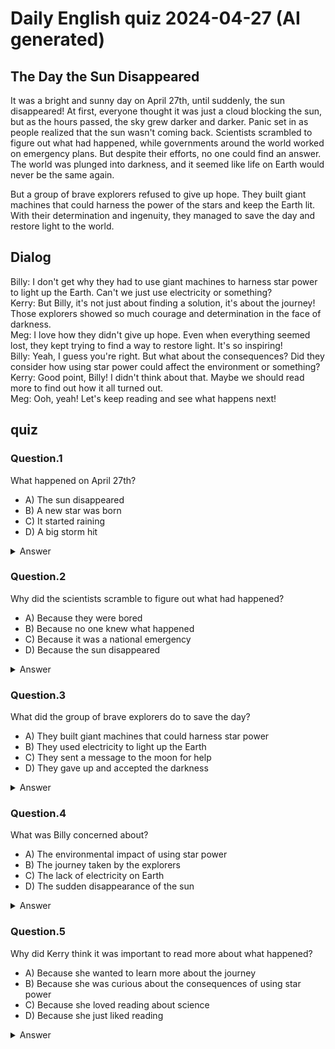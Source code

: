 # Daily English quiz 2024-04-27 (AI generated)

## The Day the Sun Disappeared

It was a bright and sunny day on April 27th, until suddenly, the sun disappeared! At first, everyone thought it was just a cloud blocking the sun, but as the hours passed, the sky grew darker and darker. Panic set in as people realized that the sun wasn't coming back. Scientists scrambled to figure out what had happened, while governments around the world worked on emergency plans. But despite their efforts, no one could find an answer. The world was plunged into darkness, and it seemed like life on Earth would never be the same again. 

But a group of brave explorers refused to give up hope. They built giant machines that could harness the power of the stars and keep the Earth lit. With their determination and ingenuity, they managed to save the day and restore light to the world.

## Dialog

Billy: I don't get why they had to use giant machines to harness star power to light up the Earth. Can't we just use electricity or something?<br />
Kerry: But Billy, it's not just about finding a solution, it's about the journey! Those explorers showed so much courage and determination in the face of darkness.<br />
Meg: I love how they didn't give up hope. Even when everything seemed lost, they kept trying to find a way to restore light. It's so inspiring!<br />
Billy: Yeah, I guess you're right. But what about the consequences? Did they consider how using star power could affect the environment or something?<br />
Kerry: Good point, Billy! I didn't think about that. Maybe we should read more to find out how it all turned out.<br />
Meg: Ooh, yeah! Let's keep reading and see what happens next!

## quiz

### Question.1

What happened on April 27th?

- A) The sun disappeared
- B) A new star was born
- C) It started raining
- D) A big storm hit

<details>
  <summary>Answer</summary>
A) The sun disappeared
</details>


### Question.2

Why did the scientists scramble to figure out what had happened?

- A) Because they were bored
- B) Because no one knew what happened
- C) Because it was a national emergency
- D) Because the sun disappeared

<details>
  <summary>Answer</summary>
D) Because the sun disappeared
</details>


### Question.3

What did the group of brave explorers do to save the day?

- A) They built giant machines that could harness star power
- B) They used electricity to light up the Earth
- C) They sent a message to the moon for help
- D) They gave up and accepted the darkness

<details>
  <summary>Answer</summary>
A) They built giant machines that could harness star power
</details>


### Question.4

What was Billy concerned about?

- A) The environmental impact of using star power
- B) The journey taken by the explorers
- C) The lack of electricity on Earth
- D) The sudden disappearance of the sun

<details>
  <summary>Answer</summary>
A) The environmental impact of using star power
</details>


### Question.5

Why did Kerry think it was important to read more about what happened?

- A) Because she wanted to learn more about the journey
- B) Because she was curious about the consequences of using star power
- C) Because she loved reading about science
- D) Because she just liked reading

<details>
  <summary>Answer</summary>
B) Because she was curious about the consequences of using star power
</details>

